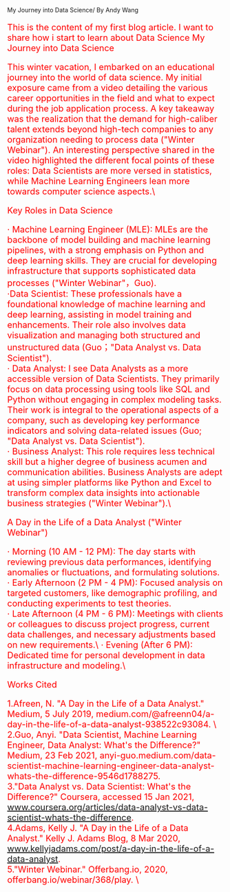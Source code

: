 My Journey into Data Science/
By Andy Wang

<span style="font-size: 20px; color: red;">

This is the content of my first blog article. I want to share how i start to learn about Data Science My Journey into Data Science

This winter vacation, I embarked on an educational journey into the world of data science. My initial exposure came from a video detailing the various career opportunities in the field and what to expect during the job application process. A key takeaway was the realization that the demand for high-caliber talent extends beyond high-tech companies to any organization needing to process data ("Winter Webinar"). An interesting perspective shared in the video highlighted the different focal points of these roles: Data Scientists are more versed in statistics, while Machine Learning Engineers lean more towards computer science aspects.\

Key Roles in Data Science 

· Machine Learning Engineer (MLE): MLEs are the backbone of model building and machine learning pipelines, with a strong emphasis on Python and deep learning skills. They are crucial for developing infrastructure that supports sophisticated data processes ("Winter Webinar"，Guo).\
·Data Scientist: These professionals have a foundational knowledge of machine learning and deep learning, assisting in model training and enhancements. Their role also involves data visualization and managing both structured and unstructured data (Guo；"Data Analyst vs. Data Scientist").\
· Data Analyst: I see Data Analysts as a more accessible version of Data Scientists. They primarily focus on data processing using tools like SQL and Python without engaging in complex modeling tasks. Their work is integral to the operational aspects of a company, such as developing key performance indicators and solving data-related issues (Guo; "Data Analyst vs. Data Scientist").\
· Business Analyst: This role requires less technical skill but a higher degree of business acumen and communication abilities. Business Analysts are adept at using simpler platforms like Python and Excel to transform complex data insights into actionable business strategies ("Winter Webinar").\

A Day in the Life of a Data Analyst ("Winter Webinar")

· Morning (10 AM - 12 PM): The day starts with reviewing previous data performances, identifying anomalies or fluctuations, and formulating solutions.\
· Early Afternoon (2 PM - 4 PM): Focused analysis on targeted customers, like demographic profiling, and conducting experiments to test theories.\
· Late Afternoon (4 PM - 6 PM): Meetings with clients or colleagues to discuss project progress, current data challenges, and necessary adjustments based on new requirements.\ 
· Evening (After 6 PM): Dedicated time for personal development in data infrastructure and modeling.\

Works Cited

1.Afreen, N. "A Day in the Life of a Data Analyst." Medium, 5 July 2019, medium.com/@afreenn04/a-day-in-the-life-of-a-data-analyst-938522c93084. \ 
2.Guo, Anyi. "Data Scientist, Machine Learning Engineer, Data Analyst: What's the Difference?" Medium, 23 Feb 2021, anyi-guo.medium.com/data-scientist-machine-learning-engineer-data-analyst-whats-the-difference-9546d1788275. \
3."Data Analyst vs. Data Scientist: What's the Difference?" Coursera, accessed 15 Jan 2021, www.coursera.org/articles/data-analyst-vs-data-scientist-whats-the-difference. \
4.Adams, Kelly J. "A Day in the Life of a Data Analyst." Kelly J. Adams Blog, 8 Mar 2020, www.kellyjadams.com/post/a-day-in-the-life-of-a-data-analyst. \
5."Winter Webinar." Offerbang.io, 2020, offerbang.io/webinar/368/play. \


